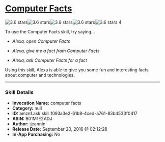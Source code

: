 # [Computer Facts](http://alexa.amazon.com/#skills/amzn1.ask.skill.f093a3e2-61b8-4ced-a761-83b4533f0417)
![3.6 stars](../../images/ic_star_black_18dp_1x.png)![3.6 stars](../../images/ic_star_black_18dp_1x.png)![3.6 stars](../../images/ic_star_black_18dp_1x.png)![3.6 stars](../../images/ic_star_half_black_18dp_1x.png)![3.6 stars](../../images/ic_star_border_black_18dp_1x.png) 4

To use the Computer Facts skill, try saying...

* *Alexa, open Computer Facts*

* *Alexa, give me a fact from Computer Facts*

* *Alexa, ask Computer Facts for a fact*

Using this skill, Alexa is able to give you some fun and interesting facts about computer and technologies.

***

### Skill Details

* **Invocation Name:** computer facts
* **Category:** null
* **ID:** amzn1.ask.skill.f093a3e2-61b8-4ced-a761-83b4533f0417
* **ASIN:** B01M1E2ADJ
* **Author:** jjeannin
* **Release Date:** September 20, 2016 @ 02:12:28
* **In-App Purchasing:** No
